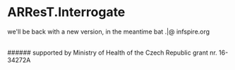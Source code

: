 # ARResT.Interrogate
we'll be back with a new version, in the meantime bat .|@ infspire.org

</br>
###### supported by Ministry of Health of the Czech Republic grant nr. 16-34272A
